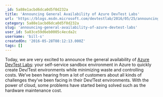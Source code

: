 ```yaml
---
_id: 5a88e1acbd6dca0d5f0d232a
title: 'Announcing General Availability of Azure DevTest Labs'
url: 'https://blogs.msdn.microsoft.com/devtestlab/2016/05/25/announcing-general-availability-of-azure-devtest-labs/'
category: 5a88e1acbd6dca0d5f0d232a
slug: 'announcing-general-availability-of-azure-devtest-labs'
user_id: 5a83ce59d6eb0005c4ecda2c
username: 'bill-s'
createdOn: '2016-05-28T08:12:13.000Z'
tags: []
---
```


Today, we are very excited to announce the general availability of <a href="https://azure.microsoft.com/en-us/services/devtest-lab/">Azure DevTest Labs</a>: your self-service sandbox environment in Azure to quickly create Dev/Test environments while minimizing waste and controlling costs. We’ve been hearing from a lot of customers about all kinds of challenges they’ve been facing in their Dev/Test environments. With the power of cloud, some problems have started being solved such as the hardware maintenance cost.
